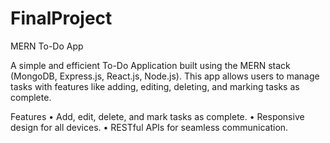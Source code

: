 # FinalProject
MERN To-Do App

A simple and efficient To-Do Application built using the MERN stack (MongoDB, Express.js, React.js, Node.js). This app allows users to manage tasks with features like adding, editing, deleting, and marking tasks as complete.

Features
	•	Add, edit, delete, and mark tasks as complete.
	•	Responsive design for all devices.
	•	RESTful APIs for seamless communication.

